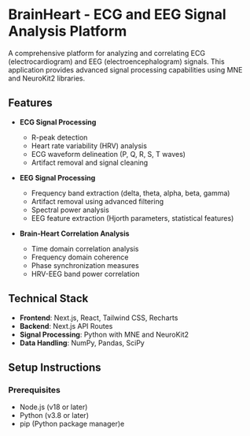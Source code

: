 # BrainHeart - ECG and EEG Signal Analysis Platform

A comprehensive platform for analyzing and correlating ECG (electrocardiogram) and EEG (electroencephalogram) signals. This application provides advanced signal processing capabilities using MNE and NeuroKit2 libraries.

## Features

- **ECG Signal Processing**
  - R-peak detection
  - Heart rate variability (HRV) analysis
  - ECG waveform delineation (P, Q, R, S, T waves)
  - Artifact removal and signal cleaning

- **EEG Signal Processing**
  - Frequency band extraction (delta, theta, alpha, beta, gamma)
  - Artifact removal using advanced filtering
  - Spectral power analysis
  - EEG feature extraction (Hjorth parameters, statistical features)

- **Brain-Heart Correlation Analysis**
  - Time domain correlation analysis
  - Frequency domain coherence
  - Phase synchronization measures
  - HRV-EEG band power correlation

## Technical Stack

- **Frontend**: Next.js, React, Tailwind CSS, Recharts
- **Backend**: Next.js API Routes
- **Signal Processing**: Python with MNE and NeuroKit2
- **Data Handling**: NumPy, Pandas, SciPy

## Setup Instructions

### Prerequisites

- Node.js (v18 or later)
- Python (v3.8 or later)
- pip (Python package manager)e

